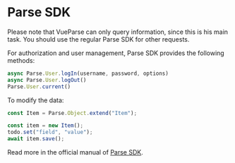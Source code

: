 # Parse SDK

Please note that VueParse can only query information, since this is his main task.
You should use the regular Parse SDK for other requests.

For authorization and user management, Parse SDK provides the following methods:

```js
async Parse.User.logIn(username, password, options)
async Parse.User.logOut()
Parse.User.current()
```

To modify the data:

```js
const Item = Parse.Object.extend("Item");

const item = new Item();
todo.set("field", "value");
await item.save();
```

Read more in the official manual of [Parse SDK](https://docs.parseplatform.org/js/guide/).